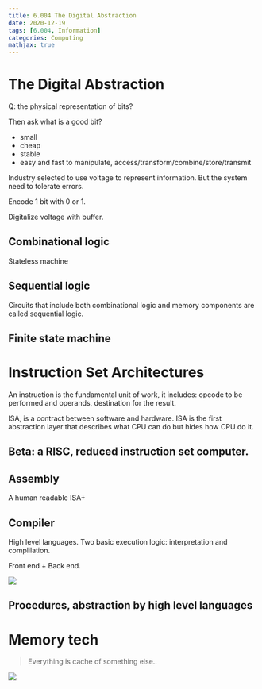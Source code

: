 ```yaml
---
title: 6.004 The Digital Abstraction
date: 2020-12-19
tags: [6.004, Information]
categories: Computing
mathjax: true
---
```


# The Digital Abstraction

Q: the physical representation of bits?

Then ask what is a good bit?
- small
- cheap
- stable
- easy and fast to manipulate, access/transform/combine/store/transmit

Industry selected to use voltage to represent information. 
But the system need to tolerate errors.

Encode 1 bit with 0 or 1. 

Digitalize voltage with buffer.

## Combinational logic

Stateless machine

## Sequential logic

Circuits that include both combinational logic and memory components are called sequential logic.

## Finite state machine

# Instruction Set Architectures

An instruction is the fundamental unit of work, it includes: opcode to be performed and operands, destination for the result.

ISA, is a contract between software and hardware. ISA is the first abstraction layer that describes what CPU can do but hides how CPU do it.

## Beta: a RISC, reduced instruction set computer.

## Assembly

A human readable ISA+ 

## Compiler

High level languages. Two basic execution logic: interpretation and complilation. 

Front end + Back end.

![](https://i.imgur.com/yC1UdhA.png)

## Procedures, abstraction by high level languages

# Memory tech

> Everything is cache of something else..

![](https://i.imgur.com/NMkOpar.png)
